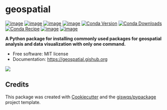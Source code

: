# geospatial

[![image](https://colab.research.google.com/assets/colab-badge.svg)](https://gishub.org/geospatial-colab)
[![image](https://mybinder.org/badge_logo.svg)](https://gishub.org/geospatial-binder)
[![image](https://img.shields.io/pypi/v/geospatial.svg)](https://pypi.python.org/pypi/geospatial)
[![image](https://pepy.tech/badge/geospatial)](https://pepy.tech/project/geospatial)
[![Conda Version](https://img.shields.io/conda/vn/conda-forge/geospatial.svg)](https://anaconda.org/conda-forge/geospatial)
[![Conda Downloads](https://img.shields.io/conda/dn/conda-forge/geospatial.svg)](https://anaconda.org/conda-forge/geospatial)
[![Conda Recipe](https://img.shields.io/badge/recipe-geospatial-green.svg)](https://github.com/conda-forge/geospatial-feedstock)
[![image](https://img.shields.io/badge/YouTube-Channel-red)](https://www.youtube.com/c/QiushengWu)
[![image](https://img.shields.io/twitter/follow/giswqs?style=social)](https://twitter.com/giswqs)

**A Python package for installing commonly used packages for geospatial analysis and data visualization with only one command.**

-   Free software: MIT license
-   Documentation: https://geospatial.gishub.org

[![](https://i.imgur.com/A4GkBLP.png)](https://geospatial.gishub.org)

## Credits

This package was created with [Cookiecutter](https://github.com/cookiecutter/cookiecutter) and the [giswqs/pypackage](https://github.com/giswqs/pypackage) project template.
